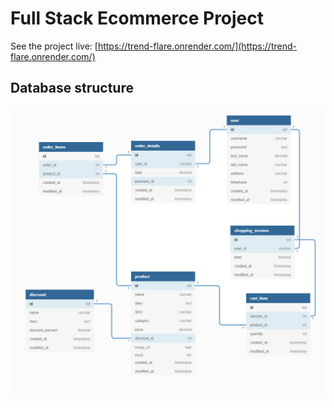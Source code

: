 # Full Stack Ecommerce Project

See the project live: [https://trend-flare.onrender.com/](https://trend-flare.onrender.com/)

## Database structure

![alt text](https://github.com/vvk130/fullstack-node/blob/main/readme_assets/database_final.png)